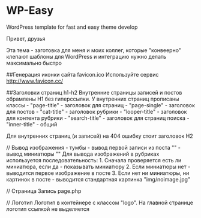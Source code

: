 WP-Easy
=======

WordPress template for fast and easy theme develop

Привет, друзья

Эта тема - заготовка для меня и моих коллег, которые "конвеерно" клепают шаблоны для WordPress и интеграцию нужно делать максимально быстро

##Генерация иконки сайта favicon.ico 
Используйте сервис http://www.favicon.cc/


##Заголовки страниц h1-h2
Внутренние страницы записей и постов обрамлены H1 без гиперссылки.
У внутренних страниц прописаны классы 
	-	"page-title"	-	заголовок для страниц
	-	"page-single"	-	заголовок для постов
	-	"cat-title"		-	заголовок рубрики
	-	"looper-title"	-	заголовок для контента рубрики
	-	"search-title"	-	заголовок для страниц поиска
	-	"inner-title"	-	общий

Для внутренних страниц (и записей) на 404 ошибку стоит заголовок H2 

//	Вывод изображения - тумбы
	-	вывод первой записи из поста "<?php echo catch_that_image(); ?>"
	-	вывод миниатюры "<?php the_post_thumbnail(array(250,250)); ?>"
Для вывода изображений в рубриках используется последовательность:
	1.	Сначала проверяется есть ли миниатюра, если да - показывать миниатюру
	2. 	Если миниатюры нет - выводится первое изображение в посте
	3. 	Если нет ни миниатюры, ни картинок в посте - выводится стандартная картинка "img/noimage.jpg"

// Страница Запись page.php 

// Логотип
Логотип в контейнере с классом "logo". На главной странице логотип ссылкой не выделяется